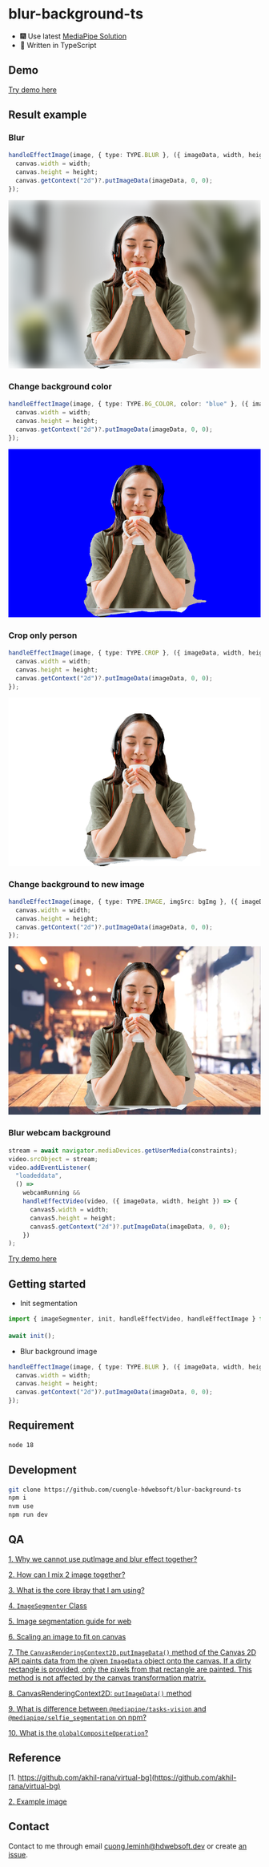 # blur-background-ts

- 🎆 Use latest [MediaPipe Solution](https://developers.google.com/mediapipe/solutions)
- 🎉 Written in TypeScript

## Demo

[Try demo here](https://2tgmmx-5173.csb.app/)

## Result example

### Blur

```ts
handleEffectImage(image, { type: TYPE.BLUR }, ({ imageData, width, height }) => {
  canvas.width = width;
  canvas.height = height;
  canvas.getContext("2d")?.putImageData(imageData, 0, 0);
});
```

![alt](./docs/blur.png)

### Change background color

```ts
handleEffectImage(image, { type: TYPE.BG_COLOR, color: "blue" }, ({ imageData, width, height }) => {
  canvas.width = width;
  canvas.height = height;
  canvas.getContext("2d")?.putImageData(imageData, 0, 0);
});
```

![alt](./docs/bg-color.png)

### Crop only person

```ts
handleEffectImage(image, { type: TYPE.CROP }, ({ imageData, width, height }) => {
  canvas.width = width;
  canvas.height = height;
  canvas.getContext("2d")?.putImageData(imageData, 0, 0);
});
```

![alt](./docs/crop-background.png)

### Change background to new image

```ts
handleEffectImage(image, { type: TYPE.IMAGE, imgSrc: bgImg }, ({ imageData, width, height }) => {
  canvas.width = width;
  canvas.height = height;
  canvas.getContext("2d")?.putImageData(imageData, 0, 0);
});
```

![alt](./docs/bg-img.png)

### Blur webcam background

```ts
stream = await navigator.mediaDevices.getUserMedia(constraints);
video.srcObject = stream;
video.addEventListener(
  "loadeddata",
  () =>
    webcamRunning &&
    handleEffectVideo(video, ({ imageData, width, height }) => {
      canvas5.width = width;
      canvas5.height = height;
      canvas5.getContext("2d")?.putImageData(imageData, 0, 0);
    })
);
```

[Try demo here](https://2tgmmx-5173.csb.app/)

## Getting started

- Init segmentation

```ts
import { imageSegmenter, init, handleEffectVideo, handleEffectImage } from "./lib/index";

await init();
```

- Blur background image

```ts
handleEffectImage(image, { type: TYPE.BLUR }, ({ imageData, width, height }) => {
  canvas.width = width;
  canvas.height = height;
  canvas.getContext("2d")?.putImageData(imageData, 0, 0);
});
```

## Requirement

```bash
node 18
```

## Development

```bash
git clone https://github.com/cuongle-hdwebsoft/blur-background-ts
npm i
nvm use
npm run dev
```

## QA

[1. Why we cannot use putImage and blur effect together?](https://stackoverflow.com/questions/55173381/canvas-effects-such-as-filter-or-drop-shadow-not-applied-with-context-putimageda)

[2. How can I mix 2 image together?](https://stackoverflow.com/questions/6787899/combining-two-or-more-canvas-elements-with-some-sort-of-blending)

[3. What is the core libray that I am using?](https://developers.google.com/mediapipe/api/solutions/js/tasks-vision)

[4. `ImageSegmenter` Class](https://developers.google.com/mediapipe/api/solutions/js/tasks-vision.imagesegmenter#imagesegmenter_class)

[5. Image segmentation guide for web](https://developers.google.com/mediapipe/solutions/vision/image_segmenter/web_js)

[6. Scaling an image to fit on canvas](https://stackoverflow.com/questions/23104582/scaling-an-image-to-fit-on-canvas)

[7. The `CanvasRenderingContext2D.putImageData()` method of the Canvas 2D API paints data from the given `ImageData` object onto the canvas. If a dirty rectangle is provided, only the pixels from that rectangle are painted. This method is not affected by the canvas transformation matrix.](<https://developer.mozilla.org/en-US/docs/Web/API/CanvasRenderingContext2D/putImageData#:~:text=The%20CanvasRenderingContext2D.putImageData()%20method%20of%20the%20Canvas%202D%20API%20paints%20data%20from%20the%20given%20ImageData%20object%20onto%20the%20canvas.%20If%20a%20dirty%20rectangle%20is%20provided%2C%20only%20the%20pixels%20from%20that%20rectangle%20are%20painted.%20This%20method%20is%20not%20affected%20by%20the%20canvas%20transformation%20matrix.>)

[8. CanvasRenderingContext2D: `putImageData()` method](https://developer.mozilla.org/en-US/docs/Web/API/ImageData)

[9. What is difference between `@mediapipe/tasks-vision` and `@mediapipe/selfie_segmentation` on npm?](https://github.com/google/mediapipe/issues/4251#issuecomment-1502232632)

[10. What is the `globalCompositeOperation`?](https://www.w3schools.com/jsref/playcanvas.php?filename=playcanvas_globalcompop&preval=source-in)

## Reference

[1. https://github.com/akhil-rana/virtual-bg](https://github.com/akhil-rana/virtual-bg)

[2. Example image](https://www.freepik.com/free-photo/woman-with-headset-having-video-call-laptop_12457231.htm#page=3&query=person%20zoom&position=24&from_view=search&track=ais&uuid=bba742d7-d9ff-4ced-8327-6cc9f1f65924)

## Contact

Contact to me through email <cuong.leminh@hdwebsoft.dev> or create [an issue](https://github.com/cuongle-hdwebsoft/blur-background-ts/issues).
